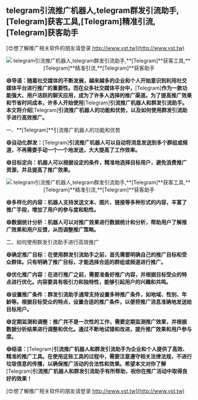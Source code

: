 ## **telegram引流推广机器人,telegram群发引流助手,**[Telegram]**获客工具,**[Telegram]**精准引流,**[Telegram]**获客助手**

[😍想了解推广相关软件的朋友请登录 http://www.vst.tw](http://www.vst.tw)

 <center><img src="https://vst.tw/MP4/tuiguang/png/8.png" alt="telegram引流推广机器人,telegram群发引流助手,**[Telegram]**获客工具,**[Telegram]**精准引流,**[Telegram]**获客助手"></center>

**😄导语：随着社交媒体的不断发展，越来越多的企业和个人开始意识到利用社交媒体平台进行推广的重要性。而在众多社交媒体平台中，**[Telegram]**作为一款功能强大、用户活跃的聊天应用，成为了许多人选择的推广渠道。为了提高推广效果和节省时间成本，许多人开始使用**[Telegram]**引流推广机器人和群发引流助手。本文将介绍**[Telegram]**引流推广机器人的功能和优势，以及如何使用群发引流助手进行高效推广。**

一、**[Telegram]**引流推广机器人的功能和优势

**😄自动化群发：**[Telegram]**引流推广机器人可以自动将消息发送到多个群组或频道，不再需要手动一个一个地发送，大大提高了工作效率。**

**😄目标定向：机器人可以根据设定的条件，精准地选择目标用户，避免浪费推广资源，并且提高了推广效果。**

 <center><img src="https://vst.tw/MP4/tuiguang/png/2.png" alt="telegram引流推广机器人,telegram群发引流助手,**[Telegram]**获客工具,**[Telegram]**精准引流,**[Telegram]**获客助手"></center>

**😄多样化的内容：机器人支持发送文本、图片、链接等多种形式的内容，丰富了推广手段，增加了用户的参与度和粘性。**

**😄数据统计分析：机器人可以对推广效果进行数据统计和分析，帮助用户了解推广效果和用户反馈，从而调整推广策略。**

二、如何使用群发引流助手进行高效推广

**😄确定推广目标：在使用群发引流助手之前，首先需要明确自己的推广目标和受众群体。只有明确了推广目标，才能选择合适的群组或频道进行推广。**

**😄优化推广内容：在进行推广之前，需要准备好推广内容，并根据目标受众的特点进行优化。内容要具有吸引力和独特性，能够引起用户的兴趣和共鸣。**

**😄设置推广条件：群发引流助手通常支持设置多种推广条件，如地域、性别、年龄等。根据目标受众的特点，设置合适的推广条件，以便将推广消息准确地发送给目标用户。**

**😄定期监测和调整：推广并不是一次性的工作，需要定期监测推广效果，并根据数据分析结果进行调整和优化。通过不断地试错和改进，提升推广效果和用户参与度。**

**😄结语：**[Telegram]**引流推广机器人和群发引流助手为企业和个人提供了高效、精准的推广工具。在使用这些工具的过程中，需要注意遵守相关法律法规，不进行垃圾信息的传播，以确保推广活动的合法性和效果。希望本文对你了解**[Telegram]**引流推广机器人和群发引流助手有所帮助，祝你在推广活动中取得良好的效果！**

[😍想了解推广相关软件的朋友请登录 http://www.vst.tw](http://www.vst.tw)



